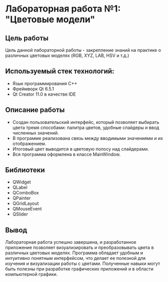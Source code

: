 # Лабораторная работа №1: "Цветовые модели"

## Цель работы
Цель данной лабораторной работы - закрепление знаний на практике о различных цветовых моделях (RGB, XYZ, LAB, HSV и т.д.)

## Используемый стек технологий:
- Язык программирования C++
- Фреймворк Qt 6.5.1
- Qt Creator 11.0 в качестве IDE

## Описание работы
- Создан пользовательский интерфейс, который позволяет выбирать цвета тремя способами: палитра цветов, удобные слайдеры и ввод численных значений.
- В программе реализована связь между вводимыми значениями и их отображением.
- Итоговый цвет выводится в цветовую полосу над слайдерами.
- Вся программа оформлена в классе MainWindow.

## Библиотеки
- QWidget
- QLabel
- QComboBox
- QPainter
- QGridLayout
- QMouseEvent
- QSlider

## Вывод
Лабораторная работа успешно завершена, и разработанное приложение позволяет визуализировать и преобразовывать цвета в различных цветовых моделях. Программа обладает удобным и интуитивно понятным интерфейсом, что делает ее полезной для изучения и визуализации работы с цветами. Полученные навыки могут быть полезны при разработке графических приложений и в области компьютерной графики.
